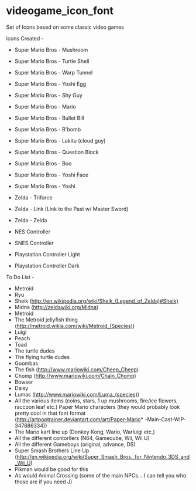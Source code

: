 videogame_icon_font
===================

Set of Icons based on some classic video games


Icons Created -

* Super Mario Bros - Mushroom
* Super Mario Bros - Turtle Shell
* Super Mario Bros - Warp Tunnel
* Super Mario Bros - Yoshi Egg
* Super Mario Bros - Shy Guy
* Super Mario Bros - Mario
* Super Mario Bros - Bullet Bill
* Super Mario Bros - B'bomb
* Super Mario Bros - Lakitu (cloud guy)
* Super Mario Bros - Question Block
* Super Mario Bros - Boo
* Super Mario Bros - Yoshi Face
* Super Mario Bros - Yoshi

* Zelda - Triforce
* Zelda - Link (Link to the Past w/ Master Sword)
* Zelda - Zelda

* NES Controller
* SNES Controller
* Playstation Controller Light
* Playstation Controller Dark


To Do List -

* Metroid
* Ryu
* Sheik (http://en.wikipedia.org/wiki/Sheik_(Legend_of_Zelda)#Sheik)
* Midna (http://zeldawiki.org/Midna)
* Metroid
* The Metroid jellyfish thing (http://metroid.wikia.com/wiki/Metroid_(Species))
* Luigi
* Peach
* Toad
* The turtle dudes
* The flying turtle dudes
* Goombas
* The fish (http://www.mariowiki.com/Cheep_Cheep)
* Chomp (http://www.mariowiki.com/Chain_Chomp)
* Bowser
* Daisy
* Lumas (http://www.mariowiki.com/Luma_(species))
* All the various items (coins, stars, 1 up mushrooms, fire/ice flowers, raccoon leaf etc.)
Paper Mario characters (they would probably look pretty cool in that font format (http://artpoptrainer.deviantart.com/art/Paper-Mario* -Main-Cast-WIP-347686334))
* The Mario kart line up (Donkey Kong, Wario, Warluigi etc.)
* All the different contorllers (N64, Gamecube, Wii, Wii U)
* All the different Gameboys (original, advance, DS)
* Super Smash Brothers Line Up (http://en.wikipedia.org/wiki/Super_Smash_Bros._for_Nintendo_3DS_and_Wii_U)
* Pikman would be good for this
* As would Animal Crossing (some of the main NPCs….I can tell you who those are if you need J)